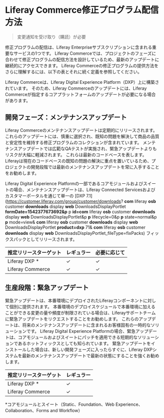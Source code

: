# Liferay Commerce修正プログラム配信方法

> 変更通知を受け取り（購読）が必要

修正プログラムの配信は、Liferay Enterpriseサブスクリプションに含まれる重要なサービスの1つです。 Liferay Commerceでは、プロジェクトのフェーズに合わせて修正プログラムの配信方法を設計しているため、最新のアップデートに継続的にアクセスできます。 Liferay Commerceの修正プログラムの提供方法をさらに理解するには、以下の表とそれに続く定義を参照してください。

Liferay Commerceは、Liferay Digital Experience Platform（DXP）上に構築されています。 そのため、Liferay Commerceのアップデートには、Liferay Commerceが指定するコアプラットフォームのアップデートが必要になる場合があります。

## 開発フェーズ：メンテナンスアップデート

Liferay Commerceのメンテナンスアップデートは定期的にリリースされます。 これらのアップデートには、慎重に選択され、既知の問題を解決して商品の品質と安定性を維持する修正プログラムのコレクションが含まれています。 メンテナンスアップデートでは広範なQAテストが実施され、緊急アップデートよりもリスクが大幅に軽減されます。 これらは最新のコードベースを表します。Liferayは現在のコードベースの既知の問題の解決に重点を置いているため、プロジェクトの開発段階では最新のメンテナンスアップデートを常に入手することをお勧めします。

Liferay Digital Experience Platformの一部であるコアモジュールおよびスイートの場合、メンテナンスアップデートは、Liferay Connected Servicesおよびカスタマーポータルを通じて単一の [DXP 7.1](https://customer.liferay.com/group/customer/downloads? **com** liferay **osb** customer **downloads** display **web** DownloadsDisplayPortlet **formDate=1542377673692&p** p **id=com** liferay **osb** customer **downloads** display **web** DownloadsDisplayPortlet&p **p** lifecycle=0&p **p** state=normal&p **p** mode=view& **com** liferay **osb** customer **downloads** display **web** DownloadsDisplayPortlet **product=dxp** 71& **com** liferay **osb** customer **downloads** display **web** DownloadsDisplayPortlet_fileType=fixPacks) フィックスパックとしてリリースされます。

| 推定リリースターゲット      | レギュラー    | 必要に応じて   |
| ---------------- | -------- | -------- |
| Liferay DXP *    | &#10003; | &#10003; |
| Liferay Commerce | &#10003; | &#10003; |

## 生産段階：緊急アップデート

緊急アップデートは、本番環境にデプロイされたLiferayコンポーネントに対して個別に提供されます。 本番環境のデプロイスケジュールで本番環境に加えることができる変更の量や頻度が制限されている場合は、Liferayサポートチームに緊急アップデートをリクエストすることをお勧めします。 これらのアップデートは、将来のメンテナンスアップデートに含まれるお客様固有の一時的なソリューションです。 Liferay Digital Experience Platformの場合、緊急アップデートは、コアモジュールおよびスイートにパッチを適用できる短期的なソリューションであるホットフィックスとしても知られています。 緊急アップデートをインストールした場合は、新しい開発フェーズに入ったらすぐに、Liferay DXPシステムを最新のメンテナンスアップデートで最新の状態にすることを強くお勧めします。

| 推定リリースターゲット      | レギュラー    |
| ---------------- | -------- |
| Liferay DXP *    | &#10003; |
| Liferay Commerce | &#10003; |

\*コアモジュールとスイート（Static、Foundation、Web Experience、Collaboration、Forms and Workflow）
